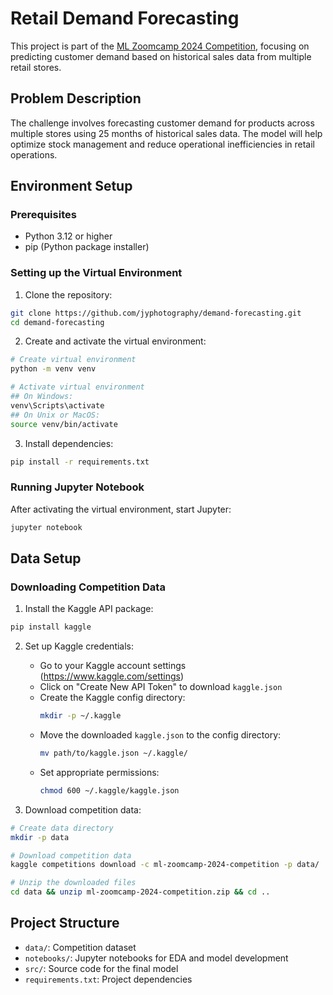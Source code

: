 # Retail Demand Forecasting

This project is part of the [ML Zoomcamp 2024 Competition](https://www.kaggle.com/competitions/ml-zoomcamp-2024-competition/overview), focusing on predicting customer demand based on historical sales data from multiple retail stores.

## Problem Description

The challenge involves forecasting customer demand for products across multiple stores using 25 months of historical sales data. The model will help optimize stock management and reduce operational inefficiencies in retail operations.

## Environment Setup

### Prerequisites
- Python 3.12 or higher
- pip (Python package installer)

### Setting up the Virtual Environment

1. Clone the repository:
```bash
git clone https://github.com/jyphotography/demand-forecasting.git
cd demand-forecasting
```

2. Create and activate the virtual environment:
```bash
# Create virtual environment
python -m venv venv

# Activate virtual environment
## On Windows:
venv\Scripts\activate
## On Unix or MacOS:
source venv/bin/activate
```

3. Install dependencies:
```bash
pip install -r requirements.txt
```

### Running Jupyter Notebook
After activating the virtual environment, start Jupyter:
```bash
jupyter notebook
```

## Data Setup

### Downloading Competition Data

1. Install the Kaggle API package:
```bash
pip install kaggle
```

2. Set up Kaggle credentials:
   - Go to your Kaggle account settings (https://www.kaggle.com/settings)
   - Click on "Create New API Token" to download `kaggle.json`
   - Create the Kaggle config directory:
     ```bash
     mkdir -p ~/.kaggle
     ```
   - Move the downloaded `kaggle.json` to the config directory:
     ```bash
     mv path/to/kaggle.json ~/.kaggle/
     ```
   - Set appropriate permissions:
     ```bash
     chmod 600 ~/.kaggle/kaggle.json
     ```

3. Download competition data:
```bash
# Create data directory
mkdir -p data

# Download competition data
kaggle competitions download -c ml-zoomcamp-2024-competition -p data/

# Unzip the downloaded files
cd data && unzip ml-zoomcamp-2024-competition.zip && cd ..
```

## Project Structure
- `data/`: Competition dataset
- `notebooks/`: Jupyter notebooks for EDA and model development
- `src/`: Source code for the final model
- `requirements.txt`: Project dependencies

